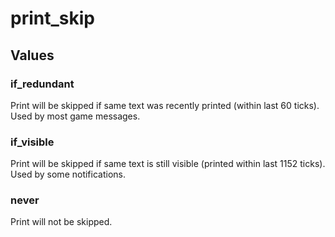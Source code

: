 # print_skip

## Values

### if_redundant

Print will be skipped if same text was recently printed (within last 60 ticks). Used by most game messages.

### if_visible

Print will be skipped if same text is still visible (printed within last 1152 ticks). Used by some notifications.

### never

Print will not be skipped.

